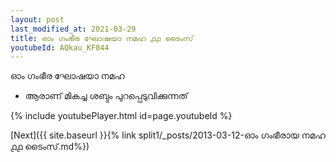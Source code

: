 ```yaml
---
layout: post
last_modified_at: 2021-03-29
title: ഓം ഗംഭീര ഘോഷയാ നമഹ ൧൧ ടൈംസ്
youtubeId: AQkau_KF044
---
```

 
 
 ഓം ഗംഭീര ഘോഷയാ നമഹ 
 
 -  ആരാണ് മികച്ച ശബ്ദം പുറപ്പെടുവിക്കുന്നത് 
 
  
 
  
 
 
 
 
 
 


{% include youtubePlayer.html id=page.youtubeId %}
 
[Next]({{ site.baseurl }}{% link  split1/_posts/2013-03-12-ഓം ഗംഭീരായ നമഹ ൧൧ ടൈംസ്.md%})
 
